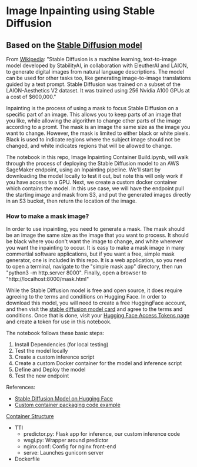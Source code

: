 # Image Inpainting using Stable Diffusion
## Based on the [Stable Diffusion model](https://huggingface.co/CompVis/stable-diffusion-v1-4)


From [Wikipedia](https://en.wikipedia.org/wiki/Stable_Diffusion): "Stable Diffusion is a machine learning, text-to-image model developed by StabilityAI, in collaboration with EleutherAI and LAION, to generate digital images from natural language descriptions. The model can be used for other tasks too, like generating image-to-image translations guided by a text prompt.  Stable Diffusion was trained on a subset of the LAION-Aesthetics V2 dataset. It was trained using 256 Nvidia A100 GPUs at a cost of $600,000."

Inpainting is the process of using a mask to focus Stable Diffusion on a specific part of an image. This allows you to keep parts of an image that you like, while allowing the algorithm to change other parts of the image according to a promt. The mask is an image the same size as the image you want to change. However, the mask is limited to either black or white pixels. Black is used to indicate regions where the subject image should not be changed, and white indicates regions that will be allowed to change.

The notebook in this repo, Image Inpainting Container Build.ipynb, will walk through the process of deploying the Stable Diffusion model to an AWS SageMaker endpoint, using an Inpainting pipeline. We'll start by downloading the model locally to test it out, but note this will only work if you have access to a GPU. Next, we create a custom docker container which contains the model. In this use case, we will have the endpoint pull the starting image and mask from S3, and put the generated images directly in an S3 bucket, then return the location of the image.

### How to make a mask image?
In order to use inpainting, you need to generate a mask. The mask should be an image the same size as the image that you want to process. It should be black where you don't want the image to change, and white wherever you want the inpainting to occur. It is easy to make a mask image in many commertial software applications, but if you want a free, simple mask generator, one is included in this repo. It is a web application, so you need to open a terminal, navigate to the "simple mask app" directory, then run "python3 -m http.server 8000". Finally, open a browser to "http://localhost:8000/mask.html"

While the Stable Diffusion model is free and open source, it does require agreeing to the terms and conditions on Hugging Face.  In order to download this model, you will need to create a free HuggingFace account, and then visit the [stable diffusion model card](https://huggingface.co/CompVis/stable-diffusion-v1-4) and agree to the terms and conditions.  Once that is done, visit your [Hugging Face Access Tokens page](https://huggingface.co/settings/tokens) and create a token for use in this notebook.

The notebook follows these basic steps:
1. Install Dependencies (for local testing)
2. Test the model locally
3. Create a custom inference script
4. Create a custom Docker container for the model and inference script
4. Define and Deploy the model
5. Test the new endpoint

References:
  * [Stable Diffusion Model on Hugging Face](https://huggingface.co/CompVis/stable-diffusion-v1-4)
  * [Custom container packaging code example](https://github.com/RamVegiraju/SageMaker-Deployment/tree/master/RealTime/BYOC/PreTrained-Examples/SpacyNER)

[Container Structure](https://sagemaker-workshop.com/custom/containers.html)
- TTI
    - predictor.py: Flask app for inference, our custom inference code
    - wsgi.py: Wrapper around predictor
    - nginx.conf: Config for nginx front-end
    - serve: Launches gunicorn server
- Dockerfile
